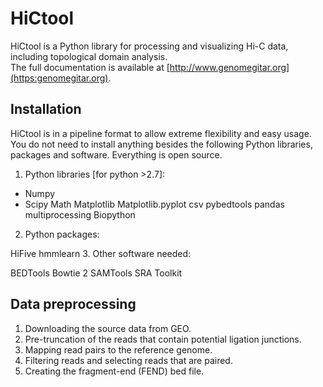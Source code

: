 # HiCtool

HiCtool is a Python library for processing and visualizing Hi-C data, including topological domain analysis.  
The full documentation is available at [http://www.genomegitar.org](https:genomegitar.org).

## Installation

HiCtool is in a pipeline format to allow extreme flexibility and easy usage. You do not need to install anything besides the following Python libraries, packages and software. Everything is open source.

1. Python libraries [for python >2.7]:

- Numpy
- Scipy
Math
Matplotlib
Matplotlib.pyplot
csv
pybedtools
pandas
multiprocessing
Biopython
2. Python packages:

HiFive
hmmlearn
3. Other software needed:

BEDTools
Bowtie 2
SAMTools
SRA Toolkit

## Data preprocessing

1. Downloading the source data from GEO.
2. Pre-truncation of the reads that contain potential ligation junctions.
3. Mapping read pairs to the reference genome.
4. Filtering reads and selecting reads that are paired.
5. Creating the fragment-end (FEND) bed file.
